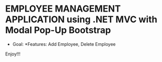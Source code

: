 # EMPLOYEE MANAGEMENT APPLICATION using .NET MVC with Modal Pop-Up Bootstrap

- Goal: *Features: Add Employee, Delete Employee


Enjoy!!!